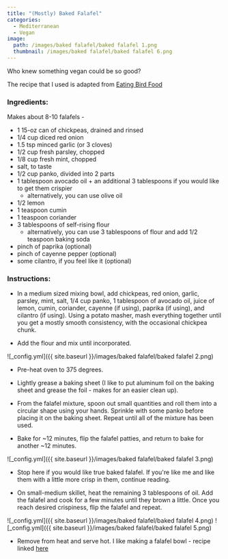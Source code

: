 ```yaml
---
title: "(Mostly) Baked Falafel"
categories:
  - Mediterranean
  - Vegan
image:
  path: /images/baked falafel/baked falafel 1.png
  thumbnail: /images/baked falafel/baked falafel 6.png
---
```



Who knew something vegan could be so good?

The recipe that I used is adapted from [Eating Bird Food](https://www.eatingbirdfood.com/easy-baked-falafel/)

### Ingredients:

Makes about 8-10 falafels - 

* 1 15-oz can of chickpeas, drained and rinsed
* 1/4 cup diced red onion
* 1.5 tsp minced garlic (or 3 cloves)
* 1/2 cup fresh parsley, chopped
* 1/8 cup fresh mint, chopped
* salt, to taste
* 1/2 cup panko, divided into 2 parts 
* 1 tablespoon avocado oil + an additional 3 tablespoons if you would like to get them crispier
  - alternatively, you can use olive oil
* 1/2 lemon
* 1 teaspoon cumin
* 1 teaspoon coriander
* 3 tablespoons of self-rising flour 
  - alternatively, you can use 3 tablespoons of flour and add 1/2 teaspoon baking soda
* pinch of paprika (optional)
* pinch of cayenne pepper (optional)
* some cilantro, if you feel like it (optional)


### Instructions:

* In a medium sized mixing bowl, add chickpeas, red onion, garlic, parsley, mint, salt, 1/4 cup panko, 1 tablespoon of avocado oil, juice of lemon, cumin, coriander, cayenne (if using), paprika (if using), and cilantro (if using). Using a potato masher, mash everything together until you get a mostly smooth consistency, with the occasional chickpea chunk. 

* Add the flour and mix until incorporated.

![_config.yml]({{ site.baseurl }}/images/baked falafel/baked falafel 2.png)

* Pre-heat oven to 375 degrees.

* Lightly grease a baking sheet (I like to put aluminum foil on the baking sheet and grease the foil - makes for an easier clean up). 

* From the falafel mixture, spoon out small quantities and roll them into a circular shape using your hands. Sprinkle with some panko before placing it on the baking sheet. Repeat until all of the mixture has been used.

* Bake for ~12 minutes, flip the falafel patties, and return to bake for another ~12 minutes. 

![_config.yml]({{ site.baseurl }}/images/baked falafel/baked falafel 3.png)

* Stop here if you would like true baked falafel. If you're like me and like them with a little more crisp in them, continue reading.

* On small-medium skillet, heat the remaining 3 tablespoons of oil. Add the falafel and cook for a few minutes until they brown a little. Once you reach desired crispiness, flip the falafel and repeat. 

![_config.yml]({{ site.baseurl }}/images/baked falafel/baked falafel 4.png)
![_config.yml]({{ site.baseurl }}/images/baked falafel/baked falafel 5.png)

* Remove from heat and serve hot. I like making a falafel bowl - recipe linked [here](https://www.whatsprernacooking.com/mediterranean/vegan/falafel-bowl/)
